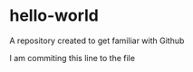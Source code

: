# hello-world
A repository created to get familiar with Github

I am commiting this line to the file
